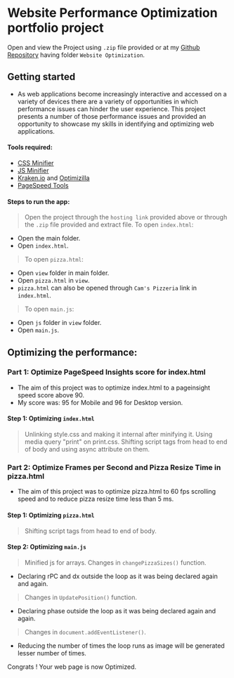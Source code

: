 # Website Performance Optimization portfolio project

Open and view the Project using `.zip` file provided or at my [Github Repository](https://github.com/madhur-taneja/Front-End-Projects) having folder `Website Optimization`.

## Getting started
* As web applications become increasingly interactive and accessed on a variety of devices there are a variety of opportunities in which performance issues can hinder the user experience. This project presents a number of those performance issues and provided an opportunity to showcase my skills in identifying and optimizing web applications.

#### Tools required:

* [CSS Minifier](https://cssminifier.com/)
* [JS Minifier](https://javascript-minifier.com/)
* [Kraken.io](https://kraken.io/) and [Optimizilla](http://optimizilla.com/)
* [PageSpeed Tools](https://developers.google.com/speed/pagespeed/insights/)

#### Steps to run the app:
> Open the project through the `hosting link` provided above or through the `.zip` file provided and extract file.
> To open `index.html`:
* Open the main folder.
* Open `index.html`.
> To open `pizza.html`:
* Open `view` folder in main folder.
* Open `pizza.html` in `view`.
* `pizza.html` can also be opened through `Cam's Pizzeria` link in `index.html`.
> To open `main.js`:
* Open `js` folder in `view` folder.
* Open `main.js`.

## Optimizing the performance:

### Part 1: Optimize PageSpeed Insights score for index.html

* The aim of this project was to optimize index.html to a pageinsight speed score above 90.
* My score was: 95 for Mobile and 96 for Desktop version.

#### Step 1: Optimizing `index.html`
> Unlinking style.css and making it internal after minifying it.
> Using media query "print" on print.css.
> Shifting script tags from head to end of body and using async attribute on them.

### Part 2: Optimize Frames per Second and Pizza Resize Time in pizza.html
* The aim of this project was to optimize pizza.html to 60 fps scrolling speed and to reduce pizza resize time less than 5 ms.

#### Step 1: Optimizing `pizza.html`
> Shifting script tags from head to end of body.

#### Step 2: Optimizing `main.js`
> Minified js for arrays.
> Changes in `changePizzaSizes()` function.
* Declaring rPC and dx outside the loop as it was being declared again and again.
> Changes in `UpdatePosition()` function.
* Declaring phase outside the loop as it was being declared again and again.
> Changes in `document.addEventListener()`.
* Reducing the number of times the loop runs as image will be generated lesser number of times.

Congrats ! Your web page is now Optimized.
